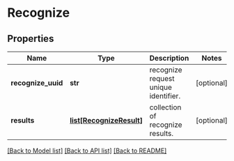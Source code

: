 # Recognize

## Properties
Name | Type | Description | Notes
------------ | ------------- | ------------- | -------------
**recognize_uuid** | **str** | recognize request unique identifier. | [optional] 
**results** | [**list[RecognizeResult]**](RecognizeResult.md) | collection of recognize results. | [optional] 

[[Back to Model list]](../README.md#documentation-for-models) [[Back to API list]](../README.md#documentation-for-api-endpoints) [[Back to README]](../README.md)



